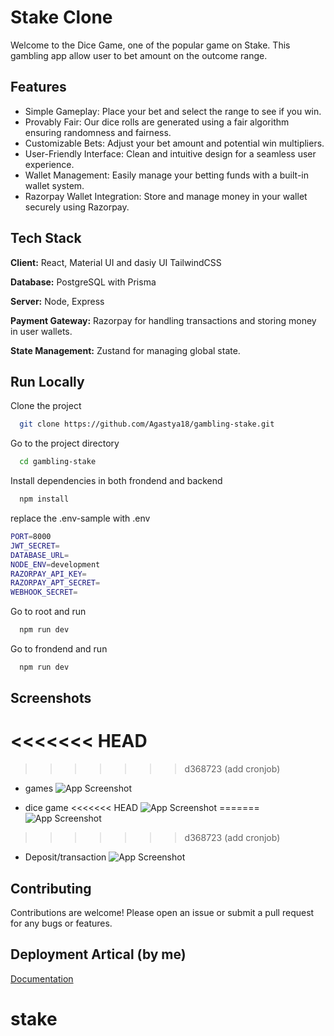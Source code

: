 
# Stake Clone

Welcome to the Dice Game, one of the popular game on Stake. This gambling app allow user to bet amount on the outcome range.

## Features

- Simple Gameplay: Place your bet and select the range to see if you win.
- Provably Fair: Our dice rolls are generated using a fair algorithm ensuring    randomness and fairness.
- Customizable Bets: Adjust your bet amount and potential win multipliers.
- User-Friendly Interface: Clean and intuitive design for a seamless user experience.
- Wallet Management: Easily manage your betting funds with a built-in wallet system.
- Razorpay Wallet Integration: Store and manage money in your wallet securely using Razorpay.

## Tech Stack

**Client:** React, Material UI and dasiy UI TailwindCSS

**Database:** PostgreSQL with Prisma 

**Server:** Node, Express

**Payment Gateway:** Razorpay for handling transactions and storing money in user wallets.

**State Management:** Zustand for managing global state.

## Run Locally

Clone the project

```bash
  git clone https://github.com/Agastya18/gambling-stake.git
```

Go to the project directory

```bash
  cd gambling-stake
```

Install dependencies in both frondend and backend

```bash
  npm install
```

replace the .env-sample with .env 

```bash
PORT=8000
JWT_SECRET=
DATABASE_URL=
NODE_ENV=development
RAZORPAY_API_KEY=
RAZORPAY_APT_SECRET=
WEBHOOK_SECRET=
```

Go to root and run

```bash
  npm run dev
```

Go to frondend and run 

```bash
  npm run dev
```



## Screenshots

<<<<<<< HEAD
=======




>>>>>>> d368723 (add cronjob)
- games
![App Screenshot](https://i.ibb.co/4MfKsJ1/s1.png)

- dice game
<<<<<<< HEAD
![App Screenshot](https://i.ibb.co/Drm47sj/s2.png)
=======
![App Screenshot](https://i.ibb.co/r376vR5/2ec.png)
>>>>>>> d368723 (add cronjob)

- Deposit/transaction
![App Screenshot](https://i.ibb.co/4MCZnLt/s3.png)




## Contributing
Contributions are welcome! Please open an issue or submit a pull request for any bugs or features.


## Deployment Artical (by me)

[Documentation](https://medium.com/@agastyagaur/deploying-a-mern-stack-application-on-a-unified-server-a-step-by-step-guide-to-cost-free-hosting-a9c2eb0e23a1)














# stake
